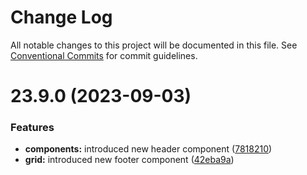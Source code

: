 # Change Log

All notable changes to this project will be documented in this file.
See [Conventional Commits](https://conventionalcommits.org) for commit guidelines.

# 23.9.0 (2023-09-03)

### Features

- **components:** introduced new header component ([7818210](https://github.com/yashkundalia01/nx-workspace-github-action-demo/commit/7818210b41f620373dea8b967c81c78752a0248b))
- **grid:** introduced new footer component ([42eba9a](https://github.com/yashkundalia01/nx-workspace-github-action-demo/commit/42eba9a11bd3adb27187d1c93a3956267e68d1e0))

